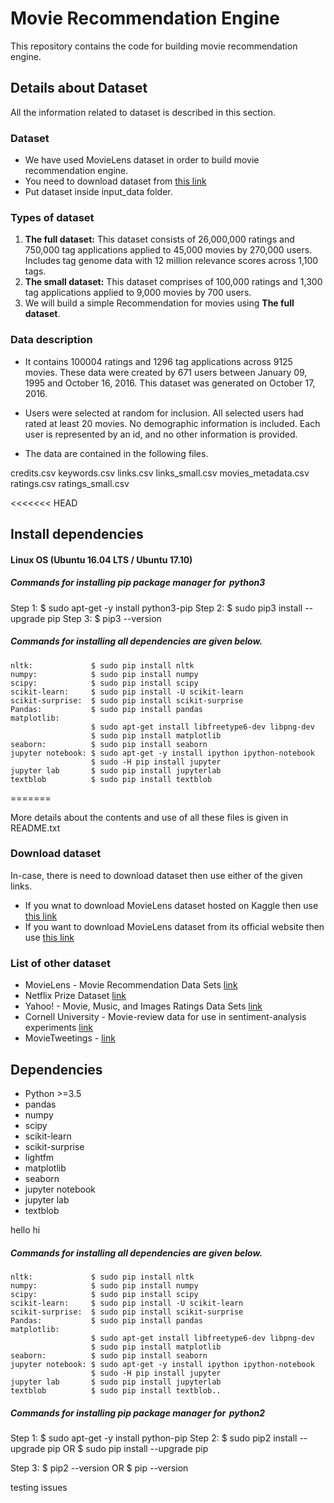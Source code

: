 # Movie Recommendation Engine

This repository contains the code for building movie recommendation engine.


## Details about Dataset

All the information related to dataset is described in this section.

### Dataset 

* We have used MovieLens dataset in order to build movie recommendation engine. 
* You need to download dataset from [this link](https://drive.google.com/drive/folders/1JnQXDCsGAb75I4PRRMDHUO0WxmXT-usv?usp=sharing)
* Put dataset inside input_data folder. 


### Types of dataset

1. **The full dataset:** This dataset consists of 26,000,000 ratings and 750,000 tag applications applied to 45,000 movies by 270,000 users. Includes tag genome data with 12 million relevance scores across 1,100 tags.
2. **The small dataset:** This dataset comprises of 100,000 ratings and 1,300 tag applications applied to 9,000 movies by 700 users.
3. We will build a simple Recommendation for movies using **The full dataset**.


### Data description
* It contains 100004 ratings and 1296 tag applications across 9125 movies. These data were created by 671 users between January 09, 1995 and October 16, 2016. This dataset was generated on October 17, 2016.

* Users were selected at random for inclusion. All selected users had rated at least 20 movies. No demographic information is included. Each user is represented by an id, and no other information is provided.

* The data are contained in the following files.

credits.csv
keywords.csv
links.csv
links_small.csv
movies_metadata.csv
ratings.csv
ratings_small.csv

<<<<<<< HEAD
## Install dependencies


#### Linux OS (Ubuntu 16.04 LTS / Ubuntu 17.10)


##### Commands for installing pip package manager for ⁠ python3 ⁠

Step 1: $ sudo apt-get -y install python3-pip
Step 2: $ sudo pip3 install --upgrade pip
Step 3: $ pip3 --version

##### Commands for installing all dependencies are given below. 

```
nltk:             $ sudo pip install nltk
numpy:            $ sudo pip install numpy
scipy:            $ sudo pip install scipy
scikit-learn:     $ sudo pip install -U scikit-learn
scikit-surprise:  $ sudo pip install scikit-surprise
Pandas:           $ sudo pip install pandas
matplotlib: 
                  $ sudo apt-get install libfreetype6-dev libpng-dev
                  $ sudo pip install matplotlib 
seaborn:          $ sudo pip install seaborn
jupyter notebook: $ sudo apt-get -y install ipython ipython-notebook
                  $ sudo -H pip install jupyter
jupyter lab       $ sudo pip install jupyterlab
textblob          $ sudo pip install textblob
```    
=======
 
More details about the contents and use of all these files is given in README.txt

### Download dataset 
In-case, there is need to download dataset then use either of the given links.
* If you wnat to download MovieLens dataset hosted on Kaggle then use [this link](https://www.kaggle.com/rounakbanik/the-movies-dataset/data)
* If you want to download MovieLens dataset from its official website then use [this link](https://grouplens.org/datasets/movielens/latest/)


### List of other dataset

* MovieLens - Movie Recommendation Data Sets [link](https://grouplens.org/datasets/movielens/)
* Netflix Prize Dataset [link](http://academictorrents.com/details/9b13183dc4d60676b773c9e2cd6de5e5542cee9a)
* Yahoo! - Movie, Music, and Images Ratings Data Sets [link](https://webscope.sandbox.yahoo.com/catalog.php?datatype=r)
* Cornell University - Movie-review data for use in sentiment-analysis experiments [link](http://www.cs.cornell.edu/people/pabo/movie-review-data/)
* MovieTweetings - [link](https://github.com/sidooms/MovieTweetings)


## Dependencies

* Python >=3.5
* pandas
* numpy
* scipy
* scikit-learn
* scikit-surprise
* lightfm
* matplotlib
* seaborn
* jupyter notebook
* jupyter lab
* textblob

hello hi


##### Commands for installing all dependencies are given below. 

```
nltk:             $ sudo pip install nltk
numpy:            $ sudo pip install numpy
scipy:            $ sudo pip install scipy
scikit-learn:     $ sudo pip install -U scikit-learn
scikit-surprise:  $ sudo pip install scikit-surprise
Pandas:           $ sudo pip install pandas
matplotlib: 
                  $ sudo apt-get install libfreetype6-dev libpng-dev
                  $ sudo pip install matplotlib 
seaborn:          $ sudo pip install seaborn
jupyter notebook: $ sudo apt-get -y install ipython ipython-notebook
                  $ sudo -H pip install jupyter
jupyter lab       $ sudo pip install jupyterlab
textblob          $ sudo pip install textblob..
```    
##### Commands for installing pip package manager for ⁠ python2 ⁠
Step 1: $ sudo apt-get -y install python-pip
Step 2: $ sudo pip2 install --upgrade pip 
               OR 
        $ sudo pip install --upgrade pip

Step 3: $ pip2 --version
              OR
        $ pip --version


testing issues